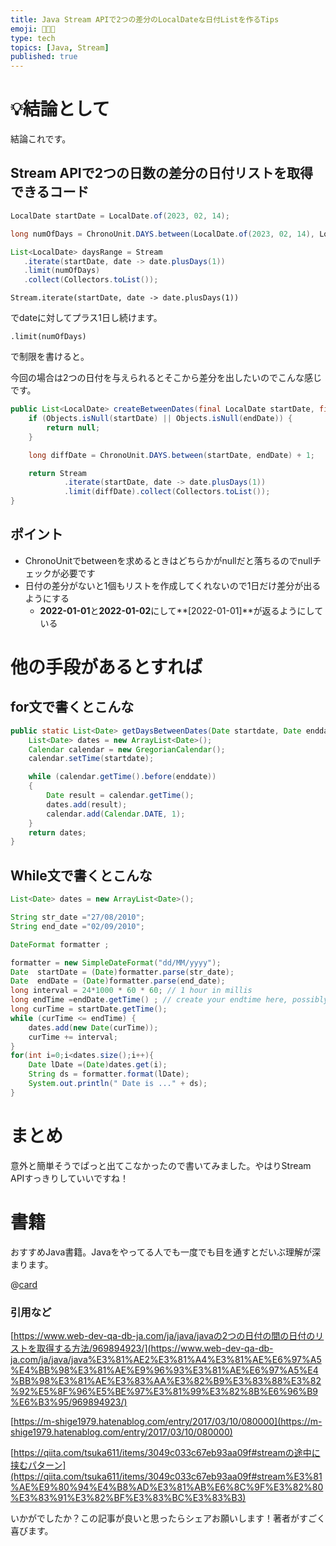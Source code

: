 ```yaml
---
title: Java Stream APIで2つの差分のLocalDateな日付Listを作るTips
emoji: 🧑🏻‍💻
type: tech
topics: [Java, Stream]
published: true
---
```



# 💡結論として


結論これです。


## Stream APIで2つの日数の差分の日付リストを取得できるコード


```java
LocalDate startDate = LocalDate.of(2023, 02, 14);

long numOfDays = ChronoUnit.DAYS.between(LocalDate.of(2023, 02, 14), LocalDate.of(2023, 02, 18));

List<LocalDate> daysRange = Stream
   .iterate(startDate, date -> date.plusDays(1))
   .limit(numOfDays)
   .collect(Collectors.toList());
```


`Stream.iterate(startDate, date -> date.plusDays(1))`


でdateに対してプラス1日し続けます。


`.limit(numOfDays)`


で制限を書けると。


今回の場合は2つの日付を与えられるとそこから差分を出したいのでこんな感じです。


```java
public List<LocalDate> createBetweenDates(final LocalDate startDate, final LocalDate endDate) {
    if (Objects.isNull(startDate) || Objects.isNull(endDate)) {
        return null;
    }

    long diffDate = ChronoUnit.DAYS.between(startDate, endDate) + 1;

    return Stream
            .iterate(startDate, date -> date.plusDays(1))
            .limit(diffDate).collect(Collectors.toList());
}
```


## ポイント

- ChronoUnitでbetweenを求めるときはどちらかがnullだと落ちるのでnullチェックが必要です
- 日付の差分がないと1個もリストを作成してくれないので1日だけ差分が出るようにする
	- **2022-01-01**と**2022-01-02**にして**[2022-01-01]**が返るようにしている

# 他の手段があるとすれば


## for文で書くとこんな


```java
public static List<Date> getDaysBetweenDates(Date startdate, Date enddate) {
    List<Date> dates = new ArrayList<Date>();
    Calendar calendar = new GregorianCalendar();
    calendar.setTime(startdate);

    while (calendar.getTime().before(enddate))
    {
        Date result = calendar.getTime();
        dates.add(result);
        calendar.add(Calendar.DATE, 1);
    }
    return dates;
}
```


## While文で書くとこんな


```java
List<Date> dates = new ArrayList<Date>();

String str_date ="27/08/2010";
String end_date ="02/09/2010";

DateFormat formatter ; 

formatter = new SimpleDateFormat("dd/MM/yyyy");
Date  startDate = (Date)formatter.parse(str_date); 
Date  endDate = (Date)formatter.parse(end_date);
long interval = 24*1000 * 60 * 60; // 1 hour in millis
long endTime =endDate.getTime() ; // create your endtime here, possibly using Calendar or Date
long curTime = startDate.getTime();
while (curTime <= endTime) {
    dates.add(new Date(curTime));
    curTime += interval;
}
for(int i=0;i<dates.size();i++){
    Date lDate =(Date)dates.get(i);
    String ds = formatter.format(lDate);    
    System.out.println(" Date is ..." + ds);
}
```


# まとめ


意外と簡単そうでぱっと出てこなかったので書いてみました。やはりStream APIすっきりしていいですね！


# 書籍


おすすめJava書籍。Javaをやってる人でも一度でも目を通すとだいぶ理解が深まります。



@[card](https://amzn.to/3XpeqKF)



### 引用など


[https://www.web-dev-qa-db-ja.com/ja/java/javaの2つの日付の間の日付のリストを取得する方法/969894923/](https://www.web-dev-qa-db-ja.com/ja/java/java%E3%81%AE2%E3%81%A4%E3%81%AE%E6%97%A5%E4%BB%98%E3%81%AE%E9%96%93%E3%81%AE%E6%97%A5%E4%BB%98%E3%81%AE%E3%83%AA%E3%82%B9%E3%83%88%E3%82%92%E5%8F%96%E5%BE%97%E3%81%99%E3%82%8B%E6%96%B9%E6%B3%95/969894923/)


[https://m-shige1979.hatenablog.com/entry/2017/03/10/080000](https://m-shige1979.hatenablog.com/entry/2017/03/10/080000)


[https://qiita.com/tsuka611/items/3049c033c67eb93aa09f#streamの途中に挟むパターン](https://qiita.com/tsuka611/items/3049c033c67eb93aa09f#stream%E3%81%AE%E9%80%94%E4%B8%AD%E3%81%AB%E6%8C%9F%E3%82%80%E3%83%91%E3%82%BF%E3%83%BC%E3%83%B3)


いかがでしたか？この記事が良いと思ったらシェアお願いします！著者がすごく喜びます。

